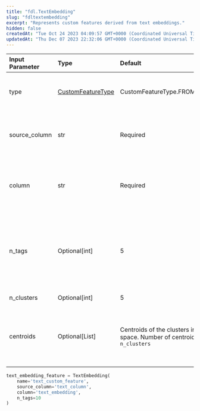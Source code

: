 ```yaml
---
title: "fdl.TextEmbedding"
slug: "fdltextembedding"
excerpt: "Represents custom features derived from text embeddings."
hidden: false
createdAt: "Tue Oct 24 2023 04:09:57 GMT+0000 (Coordinated Universal Time)"
updatedAt: "Thu Dec 07 2023 22:32:06 GMT+0000 (Coordinated Universal Time)"
---
```

| Input Parameter | Type                                      | Default                                                                                    | Description                                                                                                          |
| :-------------- | :---------------------------------------- | :----------------------------------------------------------------------------------------- | :------------------------------------------------------------------------------------------------------------------- |
| type            | [CustomFeatureType](fdlcustomfeaturetype) | CustomFeatureType.FROM_TEXT_EMBEDDING                                                      | Indicates this feature is derived from a text embedding.                                                             |
| source_column   | str                                       | Required                                                                                   | Specifies the column name where text data (e.g. LLM prompts) is stored                                               |
| column          | str                                       | Required                                                                                   | Specifies the column name where the embeddings corresponding to source_col are stored                                |
| n_tags          | Optional[int]                             | 5                                                                                          | How many tags(tokens) the text embedding are used in each cluster as the `tfidf` summarization in drift computation. |
| n_clusters      | Optional[int]                             | 5                                                                                          | The number of clusters.                                                                                              |
| centroids       | Optional[List]                            | Centroids of the clusters in the embedded space. Number of centroids equal to `n_clusters` | Centroids of the clusters in the embedded space. Number of centroids equal to `n_clusters`                           |

```python Usage
text_embedding_feature = TextEmbedding(
    name='text_custom_feature',
    source_column='text_column',
    column='text_embedding',
    n_tags=10
)
```
